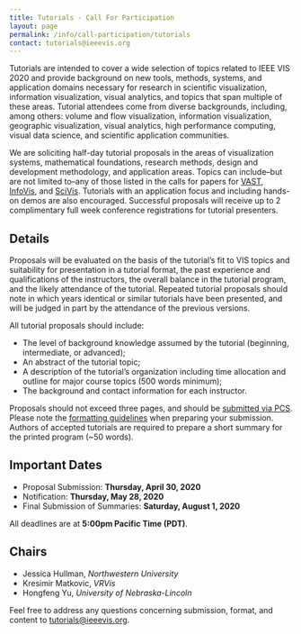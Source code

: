 ```yaml
---
title: Tutorials - Call For Participation
layout: page
permalink: /info/call-participation/tutorials
contact: tutorials@ieeevis.org
---
```


Tutorials are intended to cover a wide selection of topics related to IEEE VIS 2020 and provide background on new tools, methods, systems, and application domains necessary for research in scientific visualization, information visualization, visual analytics, and topics that span multiple of these areas. Tutorial attendees come from diverse backgrounds, including, among others: volume and flow visualization, information visualization, geographic visualization, visual analytics, high performance computing, visual data science, and scientific application communities.

We are soliciting half-day tutorial proposals in the areas of visualization systems, mathematical foundations, research methods, design and development methodology, and application areas. Topics can include–but are not limited to–any of those listed in the calls for papers for
[VAST](/year/2020/info/call-participation/vast-paper-types), 
[InfoVis](/year/2020/info/call-participation/infovis-paper-types), and 
[SciVis](/year/2020/info/call-participation/scivis-paper-types).
Tutorials with an application focus and including hands-on demos are also encouraged. Successful proposals will receive up to 2 complimentary full week conference registrations for tutorial presenters.

## Details

Proposals will be evaluated on the basis of the tutorial’s fit to VIS topics and suitability for presentation in a tutorial format, the past experience and qualifications of the instructors, the overall balance in the tutorial program, and the likely attendance of the tutorial. Repeated tutorial proposals should note in which years identical or similar tutorials have been presented, and will be judged in part by the attendance of the previous versions.

All tutorial proposals should include:

* The level of background knowledge assumed by the tutorial (beginning, intermediate, or advanced);
* An abstract of the tutorial topic;
* A description of the tutorial’s organization including time allocation and outline for major course topics (500 words minimum);
* The background and contact information for each instructor.

Proposals should not exceed three pages, and should be [submitted via PCS](http://new.precisionconference.com/vgtc/). Please note the [formatting guidelines](http://junctionpublishing.org/vgtc/Tasks/camera.html) when preparing your submission. Authors of accepted tutorials are required to prepare a short summary for the printed program (~50 words).

## Important Dates
* Proposal Submission: **Thursday, April 30, 2020**
* Notification: **Thursday, May 28, 2020**
* Final Submission of Summaries: **Saturday, August 1, 2020**

All deadlines are at **5:00pm Pacific Time (PDT)**.

## Chairs

* Jessica Hullman, *Northwestern University*
* Kresimir Matkovic, *VRVis*
* Hongfeng Yu, *University of Nebraska-Lincoln*

Feel free to address any questions concerning submission, format, and content to [tutorials@ieeevis.org](mailto:tutorials@ieeevis.org).

